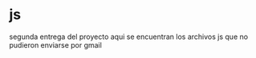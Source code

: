 # js
segunda entrega del proyecto
aqui se encuentran los archivos js que no pudieron enviarse por gmail
